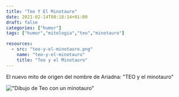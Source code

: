 ```yaml
---
title: "Teo Y El Minotauro"
date: 2021-02-14T08:18:14+01:00
draft: false
categories: ["humor"]
tags: ["humor","mitologia","teo","minotauro"]

resources:
  - src: "teo-y-el-minotauro.png"
    name: "teo-y-el-minotauro"
    title: "Teo y el Minotauro"
---
```


El nuevo mito de origen del nombre de Ariadna: "TEO y el minotauro"

!["Dibujo de Teo con un minotauro"](/images/2021/02/teo-y-el-minotauro.png)
